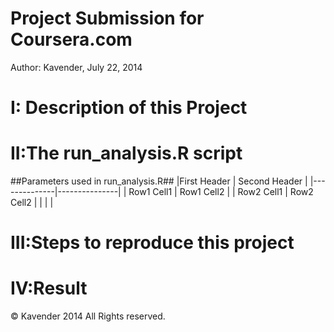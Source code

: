 Project Submission for Coursera.com
========================
Author: Kavender, July 22, 2014


I: Description of this Project
==================================





II:The run_analysis.R script
==============================
##Parameters used in run_analysis.R##
|First Header | Second Header | 
|--------------|---------------| 
|  Row1 Cell1  |  Row1 Cell2   | 
|  Row2 Cell1  |  Row2 Cell2   |
|              |               |






III:Steps to reproduce this project
===============================









IV:Result
===================













© Kavender 2014 All Rights reserved.




